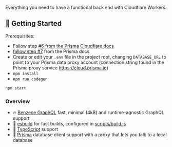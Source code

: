 Everything you need to have a functional back end with Cloudflare Workers.

## 🔋 Getting Started

Prerequisites:

- Follow step [#6 from the Prisma Cloudflare docs](https://www.prisma.io/docs/guides/deployment/deployment-guides/deploying-to-cloudflare-workers#6-create-repository-and-push-to-github)
- [follow step #7](https://www.prisma.io/docs/guides/deployment/deployment-guides/deploying-to-cloudflare-workers#7-importing-your-project-into-the-prisma-data-platform) from the Prisma docs
- Create or edit your `.env` file in the project root, changing `DATABASE_URL` to point to your Prisma data proxy account (connection string found in the Prisma proxy service https://cloud.prisma.io)
- `npm install`
- `npm run codegen`

```bash
npm start
```

### Overview

- 🔥 [Benzene GraphQL](https://benzene.vercel.app/) fast, minimal (4kB) and runtime-agnostic GraphQL support
- 🔨 [esbuild](https://esbuild.github.io/) for fast builds, configured in [scripts/build.js](./scripts/build.js)
- 🔎 [TypeScript](https://www.typescriptlang.org/) support
- 💾 [Prisma](https://www.prisma.io) database client support with a proxy that lets you talk to a local database
